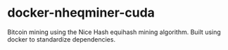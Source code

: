 # docker-nheqminer-cuda
Bitcoin mining using the Nice Hash equihash mining algorithm. Built using docker to standardize dependencies. 
